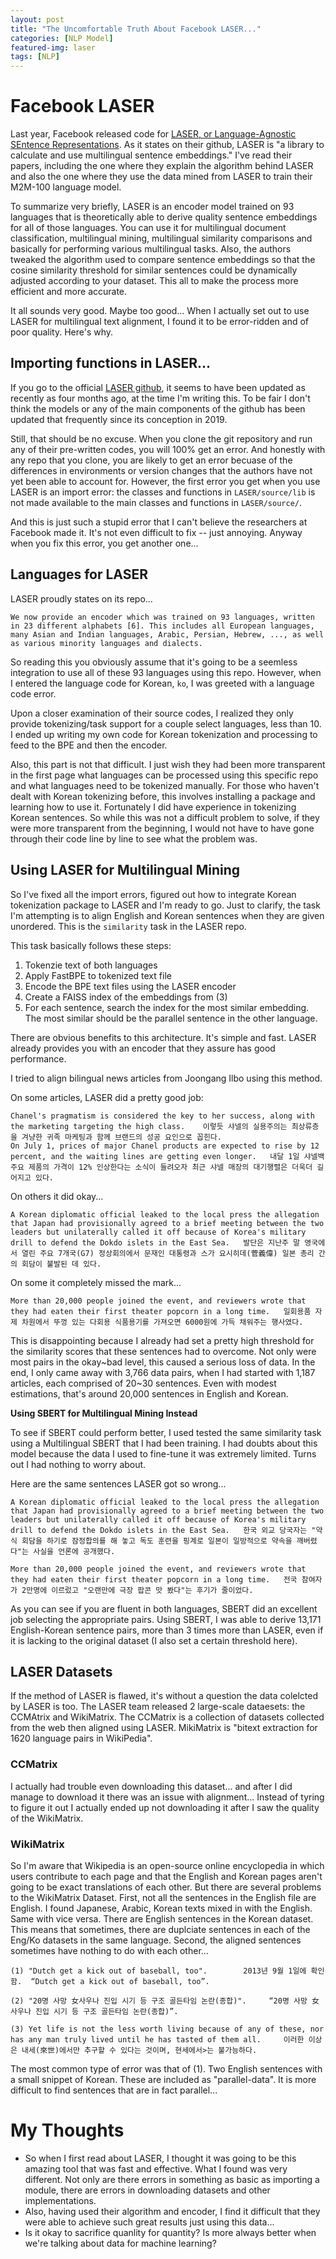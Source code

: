 ```yaml
---
layout: post
title: "The Uncomfortable Truth About Facebook LASER..."
categories: [NLP Model]
featured-img: laser
tags: [NLP]
---
```


# Facebook LASER

Last year, Facebook released code for [LASER, or Language-Agnostic SEntence Representations](https://github.com/facebookresearch/laser). As it states on their github, LASER is "a library to calculate and use multilingual sentence embeddings." I've read their papers, including the one where they explain the algorithm behind LASER and also the one where they use the data mined from LASER to train their M2M-100 language model. 

To summarize very briefly, LASER is an encoder model trained on 93 languages that is theoretically able to derive quality sentence embeddings for all of those languages. You can use it for multilingual document classification, multilingual mining, multilingual similarity comparisons and basically for performing various multilingual tasks. Also, the authors tweaked the algorithm used to compare sentence embeddings so that the cosine similarity threshold for similar sentences could be dynamically adjusted according to your dataset. This all to make the process more efficient and more accurate.

It all sounds very good. Maybe too good... When I actually set out to use LASER for multilingual text alignment, I found it to be error-ridden and of poor quality. Here's why.

## Importing functions in LASER...

If you go to the official [LASER github](https://github.com/facebookresearch/LASER), it seems to have been updated as recently as four months ago, at the time I'm writing this. To be fair I don't think the models or any of the main components of the github has been updated that frequently since its conception in 2019.

Still, that should be no excuse. When you clone the git repository and run any of their pre-written codes, you will 100% get an error. And honestly with any repo that you clone, you are likely to get an error becuase of the differences in environments or version changes that the authors have not yet been able to account for. However, the first error you get when you use LASER is an import error: the classes and functions in `LASER/source/lib` is not made available to the main classes and functions in `LASER/source/`. 

And this is just such a stupid error that I can't believe the researchers at Facebook made it. It's not even difficult to fix -- just annoying. Anyway when you fix this error, you get another one...

## Languages for LASER

LASER proudly states on its repo...
```
We now provide an encoder which was trained on 93 languages, written in 23 different alphabets [6]. This includes all European languages, many Asian and Indian languages, Arabic, Persian, Hebrew, ..., as well as various minority languages and dialects.
```
So reading this you obviously assume that it's going to be a seemless integration to use all of these 93 languages using this repo. However, when I entered the language code for Korean, `ko`, I was greeted with a language code error.

Upon a closer examination of their source codes, I realized they only provide tokenizing/task support for a couple select languages, less than 10. I ended up writing my own code for Korean tokenization and processing to feed to the BPE and then the encoder. 

Also, this part is not that difficult. I just wish they had been more transparent in the first page what languages can be processed using this specific repo and what languages need to be tokenized manually. For those who haven't dealt with Korean tokenizing before, this involves installing a package and learning how to use it. Fortunately I did have experience in tokenizing Korean sentences. So while this was not a difficult problem to solve, if they were more transparent from the beginning, I would not have to have gone through their code line by line to see what the problem was.

## Using LASER for Multilingual Mining

So I've fixed all the import errors, figured out how to integrate Korean tokenization package to LASER and I'm ready to go. Just to clarify, the task I'm attempting is to align English and Korean sentences when they are given unordered. This is the `similarity` task in the LASER repo.

This task basically follows these steps:
1. Tokenzie text of both languages
2. Apply FastBPE to tokenized text file
3. Encode the BPE text files using the LASER encoder
4. Create a FAISS index of the embeddings from (3)
5. For each sentence, search the index for the most similar embedding. The most similar should be the parallel sentence in the other language.

There are obvious benefits to this architecture. It's simple and fast. LASER already provides you with an encoder that they assure has good performance. 

I tried to align bilingual news articles from Joongang Ilbo using this method.

On some articles, LASER did a pretty good job:
```
Chanel's pragmatism is considered the key to her success, along with the marketing targeting the high class.	이렇듯 샤넬의 실용주의는 최상류층을 겨냥한 귀족 마케팅과 함께 브랜드의 성공 요인으로 꼽힌다.
On July 1, prices of major Chanel products are expected to rise by 12 percent, and the waiting lines are getting even longer.	내달 1일 샤넬백 주요 제품의 가격이 12% 인상한다는 소식이 들려오자 최근 샤넬 매장의 대기행렬은 더욱더 길어지고 있다.
```

On others it did okay...
```
A Korean diplomatic official leaked to the local press the allegation that Japan had provisionally agreed to a brief meeting between the two leaders but unilaterally called it off because of Korea's military drill to defend the Dokdo islets in the East Sea.	발단은 지난주 말 영국에서 열린 주요 7개국(G7) 정상회의에서 문재인 대통령과 스가 요시히데(菅義偉) 일본 총리 간의 회담이 불발된 데 있다.
```

On some it completely missed the mark...
```
More than 20,000 people joined the event, and reviewers wrote that they had eaten their first theater popcorn in a long time.	일회용품 자제 차원에서 뚜껑 있는 다회용 식품용기를 가져오면 6000원에 가득 채워주는 행사였다.
```

This is disappointing because I already had set a pretty high threshold for the similarity scores that these sentences had to overcome. Not only were most pairs in the okay~bad level, this caused a serious loss of data. In the end, I only came away with 3,766 data pairs, when I had started with 1,187 articles, each comprised of 20~30 sentences. Even with modest estimations, that's around 20,000 sentences in English and Korean. 

**Using SBERT for Multilingual Mining Instead**

To see if SBERT could perform better, I used tested the same similarity task using a Multilingual SBERT that I had been training. I had doubts about this model because the data I used to fine-tune it was extremely limited. Turns out I had nothing to worry about.

Here are the same sentences LASER got so wrong...
```
A Korean diplomatic official leaked to the local press the allegation that Japan had provisionally agreed to a brief meeting between the two leaders but unilaterally called it off because of Korea's military drill to defend the Dokdo islets in the East Sea.	한국 외교 당국자는 "약식 회담을 하기로 잠정합의를 해 놓고 독도 훈련을 핑계로 일본이 일방적으로 약속을 깨버렸다"는 사실을 언론에 공개했다.

More than 20,000 people joined the event, and reviewers wrote that they had eaten their first theater popcorn in a long time.	전국 참여자가 2만명에 이르렀고 "오랜만에 극장 팝콘 맛 봤다"는 후기가 줄이었다.
```

As you can see if you are fluent in both languages, SBERT did an excellent job selecting the appropriate pairs. Using SBERT, I was able to derive 13,171 English-Korean sentence pairs, more than 3 times more than LASER, even if it is lacking to the original dataset (I also set a certain threshold here). 

## LASER Datasets

If the method of LASER is flawed, it's without a question the data colelcted by LASER is too. The LASER team released 2 large-scale dataesets: the CCMAtrix and WikiMatrix. The CCMatrix is a collection of datasets collected from the web then aligned using LASER. MikiMatrix is "bitext extraction for 1620 language pairs in WikiPedia". 

### CCMatrix
I actually had trouble even downloading this dataset... and after I did manage to download it there was an issue with alignment... Instead of tyring to figure it out I actually ended up not downloading it after I saw the quality of the WikiMatrix.

### WikiMatrix
So I'm aware that Wikipedia is an open-source online encyclopedia in which users contribute to each page and that the English and Korean pages aren't going to be exact translations of each other. But there are several problems to the WikiMatrix Dataset. First, not all the sentences in the English file are English. I found Japanese, Arabic, Korean texts mixed in with the English. Same with vice versa. There are English sentences in the Korean dataset. This means that sometimes, there are duplciate sentences in each of the Eng/Ko datasets in the same language. Second, the aligned sentences sometimes have nothing to do with each other...
```
(1) "Dutch get a kick out of baseball, too".        2013년 9월 1일에 확인함.  “Dutch get a kick out of baseball, too”.

(2) "20명 사망 女사우나 진입 시기 등 구조 골든타임 논란(종합)".     “20명 사망 女사우나 진입 시기 등 구조 골든타임 논란(종합)”.

(3) Yet life is not the less worth living because of any of these, nor has any man truly lived until he has tasted of them all.     이러한 이상은 내세(來世)에서만 추구할 수 있다는 것이며, 현세에서>는 불가능하다.
```

The most common type of error was that of (1). Two English sentences with a small snippet of Korean. These are included as "parallel-data". It is more difficult to find sentences that are in fact parallel...

# My Thoughts
- So when I first read about LASER, I thought it was going to be this amazing tool that was fast and effective. What I found was very different. Not only are there errors in something as basic as importing a module, there are errors in downloading datasets and other implementations.
- Also, having used their algorithm and encoder, I find it difficult that they were able to achieve such great results just using this data... 
- Is it okay to sacrifice quanlity for quantity? Is more always better when we're talking about data for machine learning? 